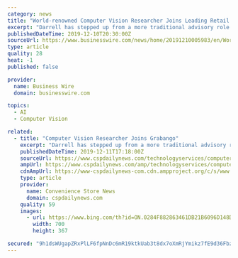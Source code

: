 ```yaml
---
category: news
title: "World-renowned Computer Vision Researcher Joins Leading Retail Technology Innovator"
excerpt: "Darrell has stepped up from a more traditional advisory role to become deeply involved in Grabango's day-to-day product development. With an expertise in computer vision, machine learning, and perception-based human computer interfaces, Darrell presently leads UC Berkeley's top-ranked Artificial Intelligence Laboratory, which has produced a ..."
publishedDateTime: 2019-12-10T20:30:00Z
sourceUrl: https://www.businesswire.com/news/home/20191210005983/en/World-renowned-Computer-Vision-Researcher-Joins-Leading-Retail
type: article
quality: 28
heat: -1
published: false

provider:
  name: Business Wire
  domain: businesswire.com

topics:
  - AI
  - Computer Vision

related:
  - title: "Computer Vision Researcher Joins Grabango"
    excerpt: "Darrell has stepped up from a more traditional advisory role to become deeply involved in Grabango's day-to-day product development. With an expertise in computer vision, machine learning and perception-based human computer interfaces, Darrell leads UC Berkeley's Artificial Intelligence Laboratory, which has contributed to the Convolutional ..."
    publishedDateTime: 2019-12-11T17:18:00Z
    sourceUrl: https://www.cspdailynews.com/technologyservices/computer-vision-researcher-joins-grabango
    ampUrl: https://www.cspdailynews.com/amp/technologyservices/computer-vision-researcher-joins-grabango
    cdnAmpUrl: https://www-cspdailynews-com.cdn.ampproject.org/c/s/www.cspdailynews.com/amp/technologyservices/computer-vision-researcher-joins-grabango
    type: article
    provider:
      name: Convenience Store News
      domain: cspdailynews.com
    quality: 59
    images:
      - url: https://www.bing.com/th?id=ON.0284F882863461DB21B6096D148DA802
        width: 700
        height: 367

secured: "9h1dsWUgapZRxPlLF6fpNnDc6mR19ktkUab3t8dx7oXmRjYmikz7fE9d36FbzK/P34HqTplFA94po+b1vB6MejDR1yd0HgOCX51qu4OIXzNPqoUky420dMA6i36G6J/KOsD3LTytTvTOUK9V+8Pe02TUuwW59s4WG9y0TSb4qCrmGkuCDQROAxdn/9Lg/m4L2cUHdpS5N/r9GOxH1kZsepYluQ7fJkNaUJCN2MLloUiNLo1Q9TfBc5ET+yc7IbqLrMp6JL4AHCi8N+50vr/Dlw==;P06RCBCznLauedGAuh5fDw=="
---
```


